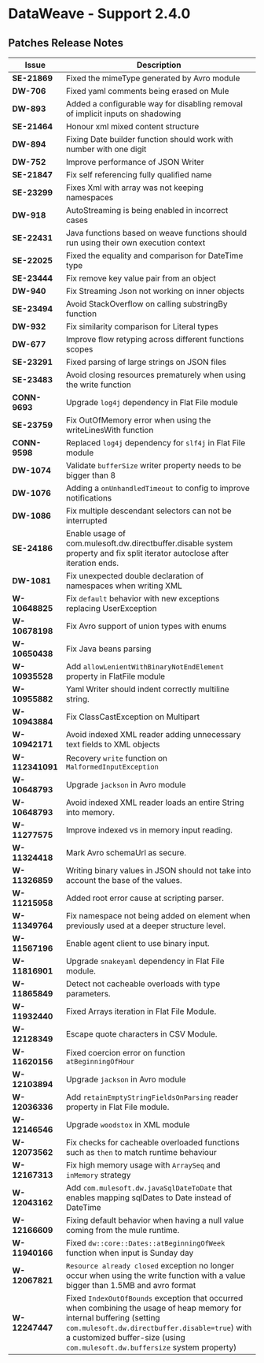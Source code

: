 DataWeave - Support 2.4.0
===========

## Patches Release Notes

| Issue           | Description                                                                                                                                                                                                                                              |
|-----------------|----------------------------------------------------------------------------------------------------------------------------------------------------------------------------------------------------------------------------------------------------------|
| **SE-21869**    | Fixed the mimeType generated by Avro module                                                                                                                                                                                                              |
| **DW-706**      | Fixed yaml comments being erased on Mule                                                                                                                                                                                                                 |
| **DW-893**      | Added a configurable way for disabling removal of implicit inputs on shadowing                                                                                                                                                                           |
| **SE-21464**    | Honour xml mixed content structure                                                                                                                                                                                                                       |
| **DW-894**      | Fixing Date builder function should work with number with one digit                                                                                                                                                                                      |
| **DW-752**      | Improve performance of JSON Writer                                                                                                                                                                                                                       |
| **SE-21847**    | Fix self referencing fully qualified name                                                                                                                                                                                                                |
| **SE-23299**    | Fixes Xml with array was not keeping namespaces                                                                                                                                                                                                          |
| **DW-918**      | AutoStreaming is being enabled in incorrect cases                                                                                                                                                                                                        |
| **SE-22431**    | Java functions based on weave functions should run using their own execution context                                                                                                                                                                     |
| **SE-22025**    | Fixed the equality and comparison for DateTime type                                                                                                                                                                                                      |
| **SE-23444**    | Fix remove key value pair from an object                                                                                                                                                                                                                 |
| **DW-940**      | Fix Streaming Json not working on inner objects                                                                                                                                                                                                          |
| **SE-23494**    | Avoid StackOverflow on calling substringBy function                                                                                                                                                                                                      |
| **DW-932**      | Fix similarity comparison for Literal types                                                                                                                                                                                                              |
| **DW-677**      | Improve flow retyping across different functions scopes                                                                                                                                                                                                  |
| **SE-23291**    | Fixed parsing of large strings on JSON files                                                                                                                                                                                                             |
| **SE-23483**    | Avoid closing resources prematurely when using the write function                                                                                                                                                                                        |
| **CONN-9693**   | Upgrade `log4j` dependency in Flat File module                                                                                                                                                                                                           |
| **SE-23759**    | Fix OutOfMemory error when using the writeLinesWith function                                                                                                                                                                                             |
| **CONN-9598**   | Replaced `log4j` dependency for `slf4j` in Flat File module                                                                                                                                                                                              |
| **DW-1074**     | Validate `bufferSize` writer property needs to be bigger than 8                                                                                                                                                                                          |
| **DW-1076**     | Adding a `onUnhandledTimeout` to config to improve notifications                                                                                                                                                                                         |
| **DW-1086**     | Fix multiple descendant selectors can not be interrupted                                                                                                                                                                                                 |
| **SE-24186**    | Enable usage of com.mulesoft.dw.directbuffer.disable system property and fix split iterator autoclose after iteration ends.                                                                                                                              |
| **DW-1081**     | Fix unexpected double declaration of namespaces when writing XML                                                                                                                                                                                         |
| **W-10648825**  | Fix `default` behavior with new exceptions replacing UserException                                                                                                                                                                                       |
| **W-10678198**  | Fix Avro support of union types with enums                                                                                                                                                                                                               |
| **W-10650438**  | Fix Java beans parsing                                                                                                                                                                                                                                   |
| **W-10935528**  | Add `allowLenientWithBinaryNotEndElement` property in FlatFile module                                                                                                                                                                                    |
| **W-10955882**  | Yaml Writer should indent correctly multiline string.                                                                                                                                                                                                    |
| **W-10943884**  | Fix ClassCastException on Multipart                                                                                                                                                                                                                      |
| **W-10942171**  | Avoid indexed XML reader adding unnecessary text fields to XML objects                                                                                                                                                                                   |
| **W-112341091** | Recovery `write` function on `MalformedInputException`                                                                                                                                                                                                   |
| **W-10648793**  | Upgrade `jackson` in Avro module                                                                                                                                                                                                                         |
| **W-10648793**  | Avoid indexed XML reader loads an entire String into memory.                                                                                                                                                                                             |
| **W-11277575**  | Improve indexed vs in memory input reading.                                                                                                                                                                                                              |
| **W-11324418**  | Mark Avro schemaUrl as secure.                                                                                                                                                                                                                           |
| **W-11326859**  | Writing binary values in JSON should not take into account the base of the values.                                                                                                                                                                       |
| **W-11215958**  | Added root error cause at scripting parser.                                                                                                                                                                                                              |
| **W-11349764**  | Fix namespace not being added on element when previously used at a deeper structure level.                                                                                                                                                               |
| **W-11567196**  | Enable  agent client to use binary input.                                                                                                                                                                                                                |
| **W-11816901**  | Upgrade `snakeyaml` dependency in Flat File module.                                                                                                                                                                                                      |
| **W-11865849**  | Detect not cacheable overloads with type parameters.                                                                                                                                                                                                     |
| **W-11932440**  | Fixed Arrays iteration in Flat File Module.                                                                                                                                                                                                              |
| **W-12128349**  | Escape quote characters in CSV Module.                                                                                                                                                                                                                   |
| **W-11620156**  | Fixed coercion error on function `atBeginningOfHour`                                                                                                                                                                                                     |
| **W-12103894**  | Upgrade `jackson` in Avro module                                                                                                                                                                                                                         |
| **W-12036336**  | Add `retainEmptyStringFieldsOnParsing` reader property in Flat File module.						                                                                                                                                                                        |
| **W-12146546**  | Upgrade `woodstox` in XML module                                                                                                                                                                                                                         |
| **W-12073562**  | Fix checks for cacheable overloaded functions such as `then` to match runtime behaviour                                                                                                                                                                  |
| **W-12167313**  | Fix high memory usage with `ArraySeq` and `inMemory` strategy                                                                                                                                                                                            |
| **W-12043162**  | Add `com.mulesoft.dw.javaSqlDateToDate` that enables mapping sqlDates to Date instead of DateTime                                                                                                                                                        |
| **W-12166609**  | Fixing default behavior when having a null value coming from the mule runtime.                                                                                                                                                                           |
| **W-11940166**  | Fixed `dw::core::Dates::atBeginningOfWeek` function when input is Sunday day                                                                                                                                                                             |
| **W-12067821**  | `Resource already closed` exception no longer occur when using the write function with a value bigger than 1.5MB and avro format                                                                                                                         |
| **W-12247447**  | Fixed `IndexOutOfBounds` exception that occurred when combining the usage of heap memory for internal buffering (setting `com.mulesoft.dw.directbuffer.disable=true`) with a customized buffer-size (using `com.mulesoft.dw.buffersize` system property) |
